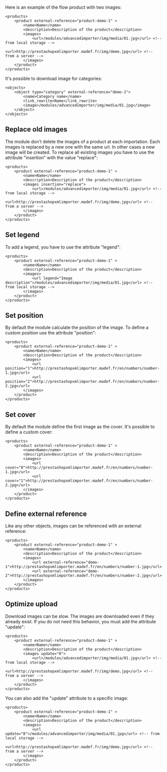 Here is an example of the flow product with two images:

```
<products>
	<product external-reference="product-demo-1" >
		<name>Name</name>
		<description>Description of the product</description>
		<images>
			<url>/modules/advancedimporter/img/media/01.jpg</url> <!-- from local storage -->
			<url>http://prestashopxmlimporter.madef.fr/img/demo.jpg</url> <!-- from a server -->
		</images>
	</product>
</products>
```

It's possible to download image for categories:

```
<objects>
	<object type="category" external-reference="demo-1">
		<name>Category name</name>
		<link_rewrite>Name</link_rewrite>
		<image>/modules/advancedimporter/img/media/01.jpg</image>
	</object>
</objects>
```

## Replace old images

The module don't delete the images of a product at each importation. Each images is replaced by a new one with the same url. In other cases a new image will be created. To replace all existing images you have to use the attribute "insertion" with the value "replace":
```
<products>
	<product external-reference="product-demo-1" >
		<name>Name</name>
		<description>Description of the product</description>
		<images insertion="replace">
			<url>/modules/advancedimporter/img/media/01.jpg</url> <!-- from local storage -->
			<url>http://prestashopxmlimporter.madef.fr/img/demo.jpg</url> <!-- from a server -->
		</images>
	</product>
</products>
```

## Set legend

To add a legend, you have to use the attribute "legend":
```
<products>
	<product external-reference="product-demo-1" >
		<name>Name</name>
		<description>Description of the product</description>
		<images>
			<url legend="Image description">/modules/advancedimporter/img/media/01.jpg</url> <!-- from local storage -->
		</images>
	</product>
</products>
```

## Set position

By default the module calculate the position of the image. To define a custom position use the attribute "position":
```
<products>
	<product external-reference="product-demo-1" >
		<name>Name</name>
		<description>Description of the product</description>
		<images>
			<url position="1">http://prestashopxmlimporter.madef.fr/en/numbers/number-1.jpg</url>
			<url position="2">http://prestashopxmlimporter.madef.fr/en/numbers/number-2.jpg</url>
		</images>
	</product>
</products>
```

## Set cover

By default the module define the first image as the cover. It's possible to define a custom cover:
```
<products>
	<product external-reference="product-demo-1" >
		<name>Name</name>
		<description>Description of the product</description>
		<images>
			<url cover="0">http://prestashopxmlimporter.madef.fr/en/numbers/number-1.jpg</url>
			<url cover="1">http://prestashopxmlimporter.madef.fr/en/numbers/number-2.jpg</url>
		</images>
	</product>
</products>
```

## Define external reference

Like any other objects, images can be referenced with an external reference:
```
<products>
	<product external-reference="product-demo-1" >
		<name>Name</name>
		<description>Description of the product</description>
		<images>
			<url external-reference="demo-1">http://prestashopxmlimporter.madef.fr/en/numbers/number-1.jpg</url>
			<url external-reference="demo-2">http://prestashopxmlimporter.madef.fr/en/numbers/number-2.jpg</url>
		</images>
	</product>
</products>
```

## Optimize upload

Download images can be slow. The images are downloaded even if they already exist. If you do not need this behavior, you must add the attribute "update":

```
<products>
	<product external-reference="product-demo-1" >
		<name>Name</name>
		<description>Description of the product</description>
		<images update="0">
			<url>/modules/advancedimporter/img/media/01.jpg</url> <!-- from local storage -->
			<url>http://prestashopxmlimporter.madef.fr/img/demo.jpg</url> <!-- from a server -->
		</images>
	</product>
</products>
```

You can also add the "update" attribute to a specific image:

```
<products>
	<product external-reference="product-demo-1" >
		<name>Name</name>
		<description>Description of the product</description>
		<images>
			<url update="0">/modules/advancedimporter/img/media/01.jpg</url> <!-- from local storage -->
			<url>http://prestashopxmlimporter.madef.fr/img/demo.jpg</url> <!-- from a server -->
		</images>
	</product>
</products>
```
